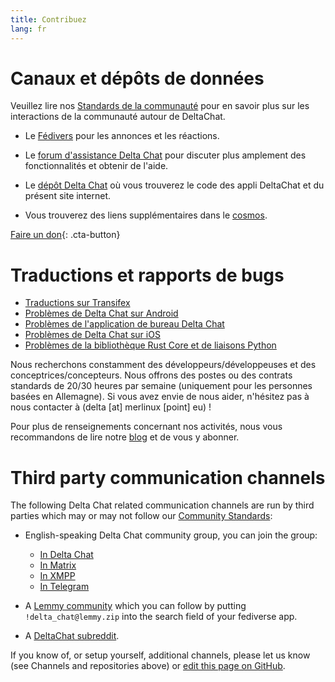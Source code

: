 ```yaml
---
title: Contribuez
lang: fr
---
```


# Canaux et dépôts de données

Veuillez lire nos [Standards de la communauté](community-standards) pour en savoir plus sur les interactions de la communauté autour de DeltaChat.

- Le [Fédivers](https://chaos.social/web/@delta) pour les annonces et les réactions.

- Le [forum d'assistance Delta Chat](https://support.delta.chat) pour discuter plus amplement des fonctionnalités et obtenir de l'aide.

- Le [dépôt Delta Chat](https://github.com/deltachat/) où vous trouverez le code des appli DeltaChat et du présent site internet.

- Vous trouverez des liens supplémentaires dans le [cosmos](https://cosmos.delta.chat).

[Faire un don](donate){: .cta-button}

# Traductions et rapports de bugs

- [Traductions sur Transifex](https://www.transifex.com/delta-chat/public/)
- [Problèmes de Delta Chat sur Android](https://github.com/deltachat/deltachat-android/issues)
- [Problèmes de l'application de bureau Delta Chat](https://github.com/deltachat/deltachat-desktop/issues)
- [Problèmes de Delta Chat sur iOS](https://github.com/deltachat/deltachat-ios/issues)
- [Problèmes de la bibliothèque Rust Core et de liaisons Python](https://github.com/deltachat/deltachat-core-rust/issues)

Nous recherchons constamment des développeurs/développeuses et des conceptrices/concepteurs.
Nous offrons des postes ou des contrats standards de 20/30 heures par semaine (uniquement pour les personnes basées en Allemagne). 
Si vous avez envie de nous aider, n'hésitez pas à nous contacter à (delta [at] merlinux [point] eu) !

Pour plus de renseignements concernant nos activités, nous vous recommandons de lire notre [blog](https://delta.chat/en/blog) et de vous y abonner.


# Third party communication channels 

The following Delta Chat related communication channels are run by third parties
which may or may not follow our [Community Standards](community-standards): 

- English-speaking Delta Chat community group, you can join the group:
  * [In Delta Chat](https://i.delta.chat/#6CBFF8FFD505C0FDEA20A66674F2916EA8FBEE99&a=invitebot%40nine.testrun.org&g=DC%20Community&x=y6dS91dlLLi&i=0bzEm4zAacX&s=GQQlKuqD-zH)
  * [In Matrix](https://matrix.to/#/#Delta.Chat:matrix.org)
  * [In XMPP](xmpp:deltachat-en@chat.disroot.org?join)
  * [In Telegram](https://t.me/deltachat_community)

- A [Lemmy community](https://lemmy.zip/c/delta_chat)
  which you can follow by putting `!delta_chat@lemmy.zip` 
  into the search field of your fediverse app.

- A [DeltaChat subreddit](https://old.reddit.com/r/DeltaChat/).

If you know of, or setup yourself, additional channels,
please let us know (see Channels and repositories above)
or [edit this page on GitHub](https://github.com/deltachat/deltachat-pages/edit/master/en/contribute.md).
